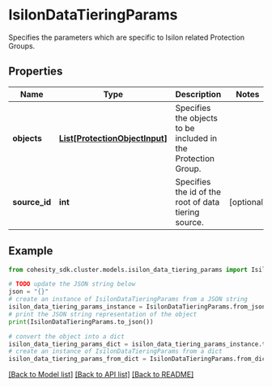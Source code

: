 # IsilonDataTieringParams

Specifies the parameters which are specific to Isilon related Protection Groups.

## Properties

Name | Type | Description | Notes
------------ | ------------- | ------------- | -------------
**objects** | [**List[ProtectionObjectInput]**](ProtectionObjectInput.md) | Specifies the objects to be included in the Protection Group. | 
**source_id** | **int** | Specifies the id of the root of data tiering source. | [optional] 

## Example

```python
from cohesity_sdk.cluster.models.isilon_data_tiering_params import IsilonDataTieringParams

# TODO update the JSON string below
json = "{}"
# create an instance of IsilonDataTieringParams from a JSON string
isilon_data_tiering_params_instance = IsilonDataTieringParams.from_json(json)
# print the JSON string representation of the object
print(IsilonDataTieringParams.to_json())

# convert the object into a dict
isilon_data_tiering_params_dict = isilon_data_tiering_params_instance.to_dict()
# create an instance of IsilonDataTieringParams from a dict
isilon_data_tiering_params_from_dict = IsilonDataTieringParams.from_dict(isilon_data_tiering_params_dict)
```
[[Back to Model list]](../README.md#documentation-for-models) [[Back to API list]](../README.md#documentation-for-api-endpoints) [[Back to README]](../README.md)


